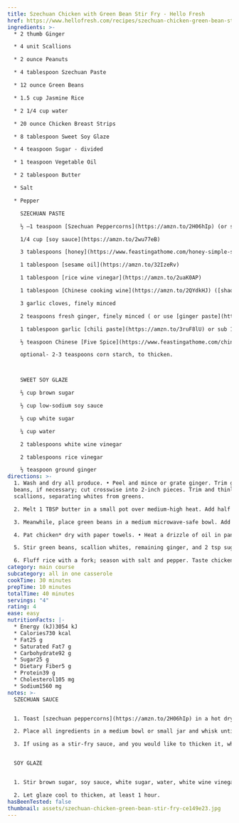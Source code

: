 ```yaml
---
title: Szechuan Chicken with Green Bean Stir Fry - Hello Fresh
href: https://www.hellofresh.com/recipes/szechuan-chicken-green-bean-stir-fry-5ea7117086b8b04df30b20d4
ingredients: >-
  * 2 thumb Ginger

  * 4 unit Scallions  

  * 2 ounce Peanuts

  * 4 tablespoon Szechuan Paste

  * 12 ounce Green Beans

  * 1.5 cup Jasmine Rice

  * 2 1/4 cup water

  * 20 ounce Chicken Breast Strips

  * 8 tablespoon Sweet Soy Glaze

  * 4 teaspoon Sugar - divided

  * 1 teaspoon Vegetable Oil

  * 2 tablespoon Butter

  * Salt

  * Pepper

    SZECHUAN PASTE

    ½ –1 teaspoon [Szechuan Peppercorns](https://amzn.to/2H06hIp) (or sub black [peppercorns](https://amzn.to/33OwJhv))

    1/4 cup [soy sauce](https://amzn.to/2wu77eB)

    3 tablespoons [honey](https://www.feastingathome.com/honey-simple-syrup/)

    1 tablespoon [sesame oil](https://amzn.to/32IzeRv)

    1 tablespoon [rice wine vinegar](https://amzn.to/2uaK0AP)

    1 tablespoon [Chinese cooking wine](https://amzn.to/2QYdkHJ) ([shaoxing](https://amzn.to/2QYdkHJ)) or [mirin](https://amzn.to/2tGs8RE) (both optional)

    3 garlic cloves, finely minced

    2 teaspoons fresh ginger, finely minced ( or use [ginger paste](https://amzn.to/2QYbR4b))

    1 tablespoon garlic [chili paste](https://amzn.to/3ruF8lU) or sub 1 teaspoon chili flakes

    ½ teaspoon Chinese [Five Spice](https://www.feastingathome.com/chinese-five-spice/)

    optional- 2-3 teaspoons corn starch, to thicken.



    SWEET SOY GLAZE

    ⅔ cup brown sugar

    ½ cup low-sodium soy sauce

    ⅓ cup white sugar

    ¼ cup water

    2 tablespoons white wine vinegar

    2 tablespoons rice vinegar

    ½ teaspoon ground ginger
directions: >-
  1. Wash and dry all produce. • Peel and mince or grate ginger. Trim green
  beans, if necessary; cut crosswise into 2-inch pieces. Trim and thinly slice
  scallions, separating whites from greens.

  2. Melt 1 TBSP butter in a small pot over medium-high heat. Add half the ginger; cook, stirring, until fragrant, 1 minute. • Stir in rice, 2¼ cups water, and a big pinch of salt. Bring to a boil, then cover and reduce to a low simmer. Cook until rice is tender, 15-18 minutes. Keep covered off heat until ready to serve. 

  3. Meanwhile, place green beans in a medium microwave-safe bowl. Add a splash of water, then cover with plastic wrap. Microwave until tender, 1-2 minutes. Uncover, drain, and set aside. • Heat a large, preferably nonstick, pan over medium-high heat. Add peanuts, 1 tsp sugar, and 2TBS water. Cook, stirring, until water has evaporated and peanuts are coated and lightly toasted, 3-5 minutes. Turn off heat; transfer to a small bowl. Wash out pan. 

  4. Pat chicken* dry with paper towels. • Heat a drizzle of oil in pan used for peanuts over medium-high heat. Add chicken and cook, stirring occasionally, until browned and cooked through, 4-6 minutes.

  5. Stir green beans, scallion whites, remaining ginger, and 2 tsp sugar into pan with chicken. Cook, scraping up any browned bits from bottom of pan, until ginger is fragrant, 1 minute. • Stir in Szechuan paste, sweet soy glaze, and 1/3 cup water. Cook, stirring, until everything is thoroughly coated in sauce, 1-2 minutes. Remove pan from heat. • TIP: If ginger and scallions begin to brown too quickly, reduce heat to medium low.

  6. Fluff rice with a fork; season with salt and pepper. Taste chicken stir-fry and season with salt and pepper. • Divide rice between bowls and top with chicken stir-fry. Sprinkle with scallion greens and peanuts. Serve.
category: main course
subcategory: all in one casserole
cookTime: 30 minutes
prepTime: 10 minutes
totalTime: 40 minutes
servings: "4"
rating: 4
ease: easy
nutritionFacts: |-
  * Energy (kJ)3054 kJ
  * Calories730 kcal
  * Fat25 g
  * Saturated Fat7 g
  * Carbohydrate92 g
  * Sugar25 g
  * Dietary Fiber5 g
  * Protein39 g
  * Cholesterol105 mg
  * Sodium1560 mg
notes: >-
  SZECHUAN SAUCE


  1. Toast [szechuan peppercorns](https://amzn.to/2H06hIp) in a hot dry skillet over medium heat, until fragrant, about 1-2 minutes. Crush.

  2. Place all ingredients in a medium bowl or small jar and whisk until well combined.

  3. If using as a stir-fry sauce, and you would like to thicken it, whisk in 2 teaspoons cornstarch.


  SOY GLAZE


  1. Stir brown sugar, soy sauce, white sugar, water, white wine vinegar, rice vinegar, and ground ginger together in a saucepan; bring to a boil, reduce heat to medium-low, and cook until reduced in volume by half, about 30 minutes.

  2. Let glaze cool to thicken, at least 1 hour.
hasBeenTested: false
thumbnail: assets/szechuan-chicken-green-bean-stir-fry-ce149e23.jpg
---
```

